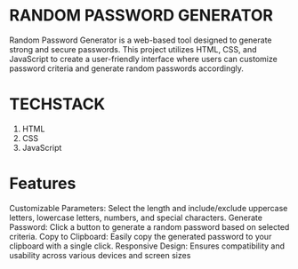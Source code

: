 # RANDOM PASSWORD GENERATOR
Random Password Generator is a web-based tool designed to generate strong and secure passwords. 
This project utilizes HTML, CSS, and JavaScript to create a user-friendly interface where users can customize password criteria and generate random passwords accordingly.
# TECHSTACK
1. HTML
2. CSS
3. JavaScript

# Features
Customizable Parameters: Select the length and include/exclude uppercase letters, lowercase letters, numbers, and special characters.
Generate Password: Click a button to generate a random password based on selected criteria.
Copy to Clipboard: Easily copy the generated password to your clipboard with a single click.
Responsive Design: Ensures compatibility and usability across various devices and screen sizes
